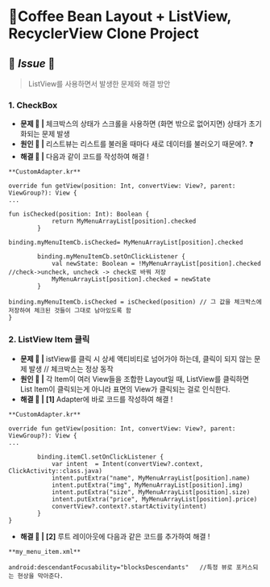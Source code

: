 # 📌Coffee Bean Layout + ListView, RecyclerView Clone Project 

## 🚨 _Issue_ 🚨
> ListView를 사용하면서 발생한 문제와 해결 방안       
### 1. CheckBox
  - **문제 🤦‍ |** 체크박스의 상태가 스크롤을 사용하면 (화면 밖으로 없어지면) 상태가 초기화되는 문제 발생
  - **원인 💁‍ |** 리스트뷰는 리스트를 불러올 때마다 새로 데이터를 불러오기 때문에?. ❓ 
  - **해결 🙆‍ |** 다음과 같이 코드를 작성하여 해결 !
```
**CustomAdapter.kr**

override fun getView(position: Int, convertView: View?, parent: ViewGroup?): View {
...

fun isChecked(position: Int): Boolean {
            return MyMenuArrayList[position].checked
        }

binding.myMenuItemCb.isChecked= MyMenuArrayList[position].checked

        binding.myMenuItemCb.setOnClickListener {
            val newState: Boolean = !MyMenuArrayList[position].checked //check->uncheck, uncheck -> check로 바꿔 저장
            MyMenuArrayList[position].checked = newState
        }   
        
binding.myMenuItemCb.isChecked = isChecked(position) // 그 값을 체크박스에 저장하여 체크된 것들이 그대로 남아있도록 함
}
```

### 2. ListView Item 클릭
  - **문제 🤦‍ |** istView를 클릭 시 상세 액티비티로 넘어가야 하는데, 클릭이 되지 않는 문제 발생 // 체크박스는 정상 동작
  - **원인 💁‍ |** 각 Item이 여러 View들을 조합한 Layout일 때, ListView를 클릭하면 List Item이 클릭되는게 아니라 표면의 View가 클릭되는 걸로 인식한다.
  - **해결 🙆‍ |** **[1]** Adapter에 바로 코드를 작성하여 해결 !  
```
**CustomAdapter.kr**

override fun getView(position: Int, convertView: View?, parent: ViewGroup?): View {
...

        binding.itemCl.setOnClickListener {
            var intent  = Intent(convertView?.context, ClickActivity::class.java)
            intent.putExtra("name", MyMenuArrayList[position].name)
            intent.putExtra("img", MyMenuArrayList[position].img)
            intent.putExtra("size", MyMenuArrayList[position].size)
            intent.putExtra("price", MyMenuArrayList[position].price)
            convertView?.context?.startActivity(intent)
        }
}
```
  - **해결 🙆‍ |** **[2]** 루트 레이아웃에 다음과 같은 코드를 추가하여 해결 ! 
```
**my_menu_item.xml**

android:descendantFocusability="blocksDescendants"   //특정 뷰로 포커스되는 현상을 막아준다.
```
